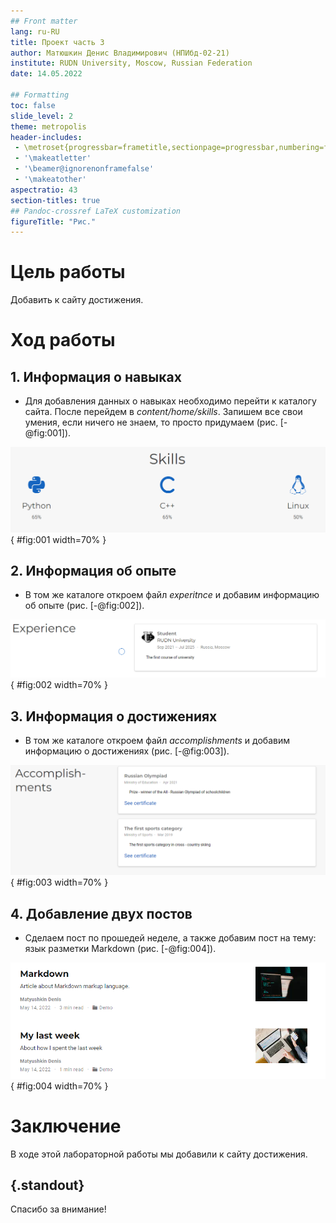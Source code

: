 ```yaml
---
## Front matter
lang: ru-RU
title: Проект часть 3
author: Матюшкин Денис Владимирович (НПИбд-02-21)
institute: RUDN University, Moscow, Russian Federation
date: 14.05.2022

## Formatting
toc: false
slide_level: 2
theme: metropolis
header-includes: 
 - \metroset{progressbar=frametitle,sectionpage=progressbar,numbering=fraction}
 - '\makeatletter'
 - '\beamer@ignorenonframefalse'
 - '\makeatother'
aspectratio: 43
section-titles: true
## Pandoc-crossref LaTeX customization
figureTitle: "Рис."
---
```


# Цель работы

Добавить к сайту достижения.

# Ход работы

## 1. Информация о навыках
- Для добавления данных о навыках необходимо перейти к каталогу сайта. После перейдем в *content/home/skills*. Запишем все свои умения, если ничего не знаем, то просто придумаем (рис. [-@fig:001]).

![Информация о навыках](../report/image/1.png){ #fig:001 width=70% }

## 2. Информация об опыте
- В том же каталоге откроем файл *experitnce* и добавим информацию об опыте (рис. [-@fig:002]).

![Информация об опыте](../report/image/2.png){ #fig:002 width=70% }

## 3. Информация о достижениях
- В том же каталоге откроем файл *accomplishments* и добавим информацию о достижениях (рис. [-@fig:003]).

![Информация о достижениях](../report/image/3.png){ #fig:003 width=70% }

## 4. Добавление двух постов
- Сделаем пост по прошедей неделе, а также добавим пост на тему: язык разметки Markdown (рис. [-@fig:004]).

![Добавление двух постов](../report/image/4.png){ #fig:004 width=70% }

# Заключение 

В ходе этой лабораторной работы мы добавили к сайту достижения.

## {.standout}

Спасибо за внимание!











